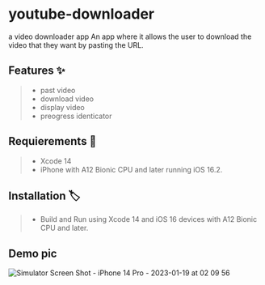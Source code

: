 # youtube-downloader
a video downloader app
An app where it allows the user to download the video that they want by pasting the URL.





## Features ✨

> - past video 
> - download video
> - display video 
> - preogress identicator 

## Requierements 🚧

> - Xcode 14
> - iPhone with A12 Bionic CPU and later running iOS 16.2.

## Installation 🏷️

> - Build and Run using Xcode 14 and iOS 16 devices with A12 Bionic CPU and later.





## Demo pic 
![Simulator Screen Shot - iPhone 14 Pro - 2023-01-19 at 02 09 56](https://user-images.githubusercontent.com/90031791/213316482-06c55330-3863-441f-be0b-fa755d7fd969.png)

 

